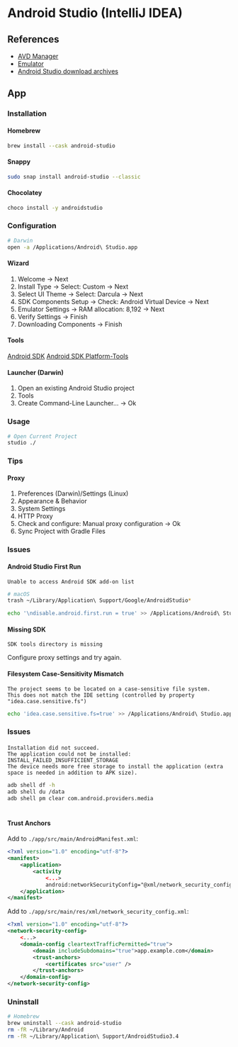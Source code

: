 # Android Studio (IntelliJ IDEA)

## References

- [AVD Manager](https://developer.android.com/studio/run/managing-avds)
- [Emulator](https://developer.android.com/studio/run/emulator)
- [Android Studio download archives](https://developer.android.com/studio/archive)

## App

### Installation

#### Homebrew

```sh
brew install --cask android-studio
```

#### Snappy

```sh
sudo snap install android-studio --classic
```

<!-- #### APT

```sh
wget -O - 'https://dl.google.com/dl/android/studio/ide-zips/3.5.2.0/android-studio-ide-191.5977832-linux.tar.gz' | \
  tar -xz
``` -->

#### Chocolatey

```sh
choco install -y androidstudio
```

### Configuration

```sh
# Darwin
open -a /Applications/Android\ Studio.app
```

#### Wizard

1. Welcome -> Next
2. Install Type -> Select: Custom -> Next
3. Select UI Theme -> Select: Darcula -> Next
4. SDK Components Setup -> Check: Android Virtual Device -> Next
5. Emulator Settings -> RAM allocation: 8,192 -> Next
6. Verify Settings -> Finish
7. Downloading Components -> Finish

#### Tools

[Android SDK](./android-sdk.md)
[Android SDK Platform-Tools](./android-platform-tools.md)

#### Launcher (Darwin)

1. Open an existing Android Studio project
2. Tools
3. Create Command-Line Launcher... -> Ok

### Usage

```sh
# Open Current Project
studio ./
```

### Tips

#### Proxy

1. Preferences (Darwin)/Settings (Linux)
2. Appearance & Behavior
3. System Settings
4. HTTP Proxy
5. Check and configure: Manual proxy configuration -> Ok
6. Sync Project with Gradle Files

### Issues

#### Android Studio First Run

```log
Unable to access Android SDK add-on list
```

```sh
# macOS
trash ~/Library/Application\ Support/Google/AndroidStudio*

echo '\ndisable.android.first.run = true' >> /Applications/Android\ Studio.app/Contents/bin/idea.properties
```

#### Missing SDK

```log
SDK tools directory is missing
```

Configure proxy settings and try again.

#### Filesystem Case-Sensitivity Mismatch

```log
The project seems to be located on a case-sensitive file system.
This does not match the IDE setting (controlled by property "idea.case.sensitive.fs")
```

```sh
echo 'idea.case.sensitive.fs=true' >> /Applications/Android\ Studio.app/Contents/bin/idea.properties
```

### Issues

####

```log
Installation did not succeed.
The application could not be installed: INSTALL_FAILED_INSUFFICIENT_STORAGE
The device needs more free storage to install the application (extra space is needed in addition to APK size).
```

```sh
adb shell df -h
adb shell du /data
adb shell pm clear com.android.providers.media
```

####

```sh

```

#### Trust Anchors

Add to `./app/src/main/AndroidManifest.xml`:

```xml
<?xml version="1.0" encoding="utf-8"?>
<manifest>
    <application>
        <activity
            <...>
            android:networkSecurityConfig="@xml/network_security_config"></activity>
    </application>
</manifest>
```

Add to `./app/src/main/res/xml/network_security_config.xml`:

```xml
<?xml version="1.0" encoding="utf-8"?>
<network-security-config>
    <...>
    <domain-config cleartextTrafficPermitted="true">
        <domain includeSubdomains="true">app.example.com</domain>
        <trust-anchors>
            <certificates src="user" />
        </trust-anchors>
    </domain-config>
</network-security-config>
```

### Uninstall

```sh
# Homebrew
brew uninstall --cask android-studio
rm -fR ~/Library/Android
rm -fR ~/Library/Application\ Support/AndroidStudio3.4
```
